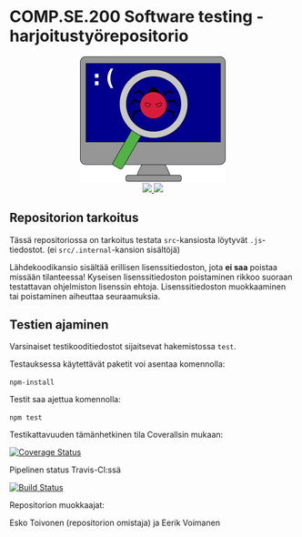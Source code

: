 # COMP.SE.200 Software testing -harjoitustyörepositorio

<p align="center">
    <img src="https://raw.githubusercontent.com/Exploder98/COMP.SE.200-2020-assignment/master/figures/logo.svg" width="256" title="Logo &copy; Eerik Voimanen">
    </br>
    <a href="https://travis-ci.com/Exploder98/COMP.SE.200-2020-assignment">
        <img src="https://travis-ci.com/Exploder98/COMP.SE.200-2020-assignment.svg?branch=master">
    </a>
    <a href="https://coveralls.io/github/Exploder98/COMP.SE.200-2020-assignment?branch=master">
        <img src="https://coveralls.io/repos/github/Exploder98/COMP.SE.200-2020-assignment/badge.svg?branch=master">
    </a>
</p>

## Repositorion tarkoitus

Tässä repositoriossa on tarkoitus testata `src`-kansiosta löytyvät `.js`-tiedostot. (ei `src/.internal`-kansion sisältöjä)

Lähdekoodikansio sisältää erillisen lisenssitiedoston, jota **ei saa** poistaa missään tilanteessa!
Kyseisen lisenssitiedoston poistaminen rikkoo suoraan testattavan ohjelmiston lisenssin ehtoja.
Lisenssitiedoston muokkaaminen tai poistaminen aiheuttaa seuraamuksia.

## Testien ajaminen

Varsinaiset testikooditiedostot sijaitsevat hakemistossa
`test`.

Testauksessa käytettävät paketit voi asentaa komennolla:

```npm-install```

Testit saa ajettua komennolla:

```npm test```


Testikattavuuden tämänhetkinen tila Coverallsin mukaan:

[![Coverage Status](https://coveralls.io/repos/github/Exploder98/COMP.SE.200-2020-assignment/badge.svg?branch=master)](https://coveralls.io/github/Exploder98/COMP.SE.200-2020-assignment?branch=master)

Pipelinen status Travis-CI:ssä

[![Build Status](https://travis-ci.com/Exploder98/COMP.SE.200-2020-assignment.svg?branch=master)](https://travis-ci.com/Exploder98/COMP.SE.200-2020-assignment)

Repositorion muokkaajat:

Esko Toivonen (repositorion omistaja)
ja
Eerik Voimanen
